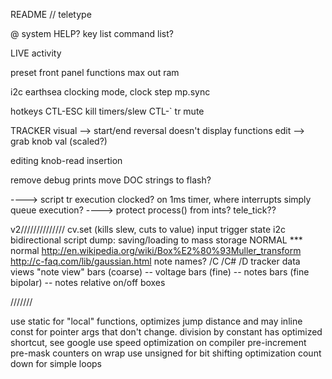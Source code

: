 README  // teletype


@ system
HELP?
	key list
	command list?


LIVE
	activity

preset
	front panel functions
	max out ram

i2c
	earthsea
		clocking mode, clock step
	mp.sync


hotkeys
	CTL-ESC kill timers/slew
	CTL-` tr mute


TRACKER
	visual
		--> start/end reversal doesn't display
	functions
		edit
			--> grab knob val (scaled?)

editing
	knob-read insertion


remove debug prints
move DOC strings to flash?


----> script tr execution clocked? on 1ms timer, where interrupts simply queue execution?
----> protect process() from ints? tele_tick??

v2//////////////
cv.set (kills slew, cuts to value)
input trigger state
i2c bidirectional
script dump: saving/loading to mass storage
NORMAL *** normal http://en.wikipedia.org/wiki/Box%E2%80%93Muller_transform
		http://c-faq.com/lib/gaussian.html
note names?
	/C /C# /D
tracker data views
	"note view"
	bars (coarse) -- voltage
	bars (fine) -- notes
	bars (fine bipolar) -- notes relative
	on/off boxes

///////

use static for "local" functions, optimizes jump distance and may inline
const for pointer args that don't change.
division by constant has optimized shortcut, see google
use speed optimization on compiler
pre-increment
pre-mask counters on wrap
use unsigned for bit shifting optimization
count down for simple loops
